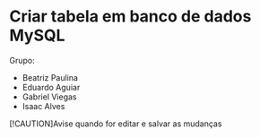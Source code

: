 # Criar tabela em banco de dados MySQL

Grupo:
  - Beatriz Paulina
  - Eduardo Aguiar
  - Gabriel Viegas
  - Isaac Alves

[!CAUTION]Avise quando for editar e salvar as mudanças
